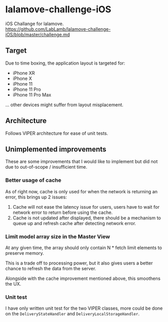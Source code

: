 # lalamove-challenge-iOS
iOS Challange for lalamove.
<br>https://github.com/LabLamb/lalamove-challenge-iOS/blob/master/challenge.md

## Target
Due to time boxing, the application layout is targeted for:

- iPhone XR
- iPhone X
- iPhone 11
- iPhone 11 Pro
- iPhone 11 Pro Max

... other devices might suffer from layout misplacement.

## Architecture
Follows VIPER architecture for ease of unit tests.

## Unimplemented improvements
These are some improvements that I would like to implement but did not due to out-of-scope / insufficient time.

### Better usage of cache
As of right now, cache is only used for when the network is returning an error, this brings up 2 issues:

1. Cache will not ease the latency issue for users, users have to wait for network error to return before using the cache.
2. Cache is not updated after displayed, there should be a mechanism to queue up and refresh cache after detecting network error.

### Limit model array size in the Master View
At any given time, the array should only contain N * fetch limit elements to preserve memory.

This is a trade off to processing power, but it also gives users a better chance to refresh the data from the server.

Alongside with the cache improvement mentioned above, this smoothens the UX.

### Unit test
I have only written unit test for the two VIPER classes, more could be done on the `DeliveryStateHandler` and `DeliveryLocalStorageHandler`.
